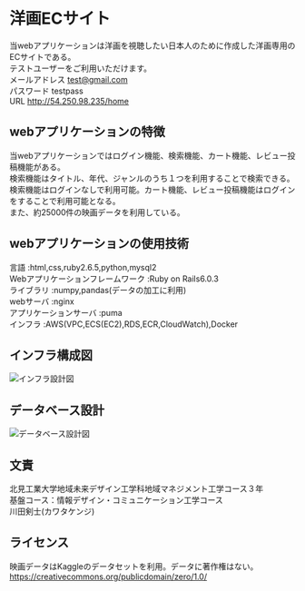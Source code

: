 # 洋画ECサイト

当webアプリケーションは洋画を視聴したい日本人のために作成した洋画専用のECサイトである。  
テストユーザーをご利用いただけます。  
メールアドレス test@gmail.com  
パスワード testpass  
URL http://54.250.98.235/home

## webアプリケーションの特徴

当webアプリケーションではログイン機能、検索機能、カート機能、レビュー投稿機能がある。  
検索機能はタイトル、年代、ジャンルのうち１つを利用することで検索できる。  
検索機能はログインなしで利用可能。カート機能、レビュー投稿機能はログインをすることで利用可能となる。  
また、約25000件の映画データを利用している。

## webアプリケーションの使用技術
言語 :html,css,ruby2.6.5,python,mysql2  
Webアプリケーションフレームワーク :Ruby on Rails6.0.3  
ライブラリ :numpy,pandas(データの加工に利用)  
webサーバ :nginx  
アプリケーションサーバ :puma  
インフラ :AWS(VPC,ECS(EC2),RDS,ECR,CloudWatch),Docker

## インフラ構成図

![インフラ設計図](https://user-images.githubusercontent.com/48274379/95052080-435aa680-0729-11eb-841c-bc68e77b8431.png)

## データベース設計

![データベース設計図](https://user-images.githubusercontent.com/48274379/95077406-68addb80-074e-11eb-9c90-33140baf2715.png)

## 文責

北見工業大学地域未来デザイン工学科地域マネジメント工学コース３年  
基盤コース：情報デザイン・コミュニケーション工学コース  
川田剣士(カワタケンジ)

## ライセンス
映画データはKaggleのデータセットを利用。データに著作権はない。  
https://creativecommons.org/publicdomain/zero/1.0/